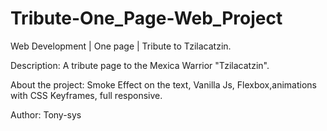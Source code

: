 # Tribute-One_Page-Web_Project

Web Development | One page | Tribute to Tzilacatzin.

Description: A tribute page to the Mexica Warrior "Tzilacatzin".

About the project: Smoke Effect on the text, Vanilla Js, Flexbox,animations with CSS Keyframes, full responsive. 

Author: Tony-sys
